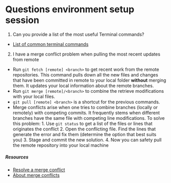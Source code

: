 # Questions environment setup session

1. Can you provide a list of the most useful Terminal commands?

* [List of common terminal commands](https://purplemonkeydishwasher.co.uk/ubuntu-terminal-commands/)

2. I have a merge conflict problem when pulling the most recent updates from remote

* Run `git fetch [remote] <branch>` to get recent work from the remote repositories. This command pulls down all the new files and changes that have been committed in remote to your local folder __without__ merging them. It updates your local information about the remote branches.
* Run `git merge [remote]/<branch>` to combine the retrieve modifications with your local files. 
* `git pull [remote] <branch>` is a shortcut for the previous commands. 
* Merge conflicts arise when one tries to combine branches (locally or remotely) with competing commits. It frequently stems when different branches have the same file with competing line modifications. To solve this problem: 
        1. Use `git status` to get a list of the files or lines that originates the conflict
        2. Open the conflicting file. Find the lines that generate the error and fix them (determine the option that best suits you)
        3. Stage and commit the new solution. 
        4. Now you can safety pull the remote repository into your local machine
        
##### Resources 
* [Resolve a merge conflict](https://docs.github.com/en/github/collaborating-with-issues-and-pull-requests/resolving-a-merge-conflict-using-the-command-line)
* [About merge conflicts](https://docs.github.com/en/github/collaborating-with-issues-and-pull-requests/about-merge-conflicts)
